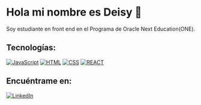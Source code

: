 # Hola mi nombre es Deisy 👋

Soy estudiante en front end en el Programa de Oracle Next Education(ONE).

## Tecnologías:

[![JavaScript](https://img.shields.io/badge/JavaScript-F7DF1E?style=for-the-badge&logo=javascript&logoColor=white&labelColor=101010)]()
[![HTML](https://img.shields.io/badge/Html-red?style=for-the-badge&logo=html5&logoColor=white&labelColor=101010)]()
[![CSS](https://img.shields.io/badge/Css-blue?style=for-the-badge&logo=Css3&logoColor=white&labelColor=101010)]()
[![REACT](https://img.shields.io/badge/React-green?style=for-the-badge&logo=React&logoColor=white&labelColor=101010)]()
## Encuéntrame en:

[![LinkedIn](https://img.shields.io/badge/LinkedIn-Deisy_Trujillo-0077B5?style=for-the-badge&logo=linkedin&logoColor=white&labelColor=101010)](https://www.linkedin.com/in/trujillosanchezdeisy23/)






<!--
**Deisy08/Deisy08** is a ✨ _special_ ✨ repository because its `README.md` (this file) appears on your GitHub profile.


Here are some ideas to get you started:

- 🔭 I’m currently working on ...
- 🌱 I’m currently learning ...
- 👯 I’m looking to collaborate on ...
- 🤔 I’m looking for help with ...
- 💬 Ask me about ...
- 📫 How to reach me: ...
- 😄 Pronouns: ...
- ⚡ Fun fact: ...
-->
